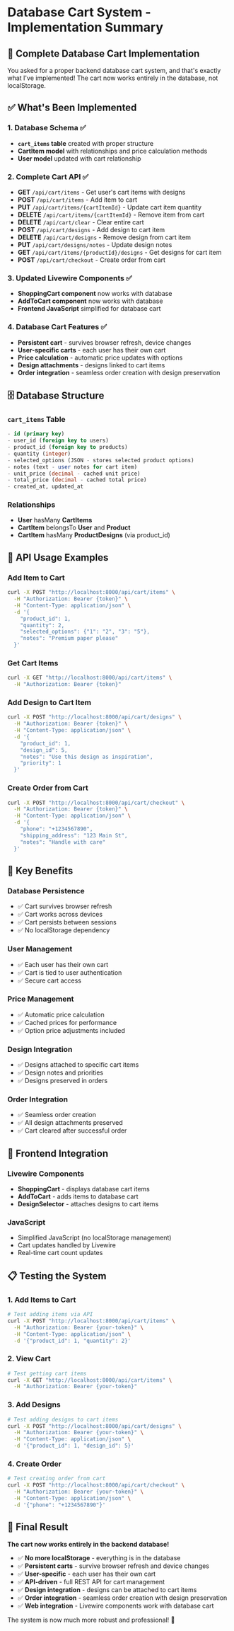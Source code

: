 # Database Cart System - Implementation Summary

## 🎉 Complete Database Cart Implementation

You asked for a proper backend database cart system, and that's exactly what I've implemented! The cart now works entirely in the database, not localStorage.

## ✅ What's Been Implemented

### 1. **Database Schema** ✅

-   **`cart_items` table** created with proper structure
-   **CartItem model** with relationships and price calculation methods
-   **User model** updated with cart relationship

### 2. **Complete Cart API** ✅

-   **GET** `/api/cart/items` - Get user's cart items with designs
-   **POST** `/api/cart/items` - Add item to cart
-   **PUT** `/api/cart/items/{cartItemId}` - Update cart item quantity
-   **DELETE** `/api/cart/items/{cartItemId}` - Remove item from cart
-   **DELETE** `/api/cart/clear` - Clear entire cart
-   **POST** `/api/cart/designs` - Add design to cart item
-   **DELETE** `/api/cart/designs` - Remove design from cart item
-   **PUT** `/api/cart/designs/notes` - Update design notes
-   **GET** `/api/cart/items/{productId}/designs` - Get designs for cart item
-   **POST** `/api/cart/checkout` - Create order from cart

### 3. **Updated Livewire Components** ✅

-   **ShoppingCart component** now works with database
-   **AddToCart component** now works with database
-   **Frontend JavaScript** simplified for database cart

### 4. **Database Cart Features** ✅

-   **Persistent cart** - survives browser refresh, device changes
-   **User-specific carts** - each user has their own cart
-   **Price calculation** - automatic price updates with options
-   **Design attachments** - designs linked to cart items
-   **Order integration** - seamless order creation with design preservation

## 🗄️ Database Structure

### `cart_items` Table

```sql
- id (primary key)
- user_id (foreign key to users)
- product_id (foreign key to products)
- quantity (integer)
- selected_options (JSON - stores selected product options)
- notes (text - user notes for cart item)
- unit_price (decimal - cached unit price)
- total_price (decimal - cached total price)
- created_at, updated_at
```

### Relationships

-   **User** hasMany **CartItems**
-   **CartItem** belongsTo **User** and **Product**
-   **CartItem** hasMany **ProductDesigns** (via product_id)

## 🚀 API Usage Examples

### Add Item to Cart

```bash
curl -X POST "http://localhost:8000/api/cart/items" \
  -H "Authorization: Bearer {token}" \
  -H "Content-Type: application/json" \
  -d '{
    "product_id": 1,
    "quantity": 2,
    "selected_options": {"1": "2", "3": "5"},
    "notes": "Premium paper please"
  }'
```

### Get Cart Items

```bash
curl -X GET "http://localhost:8000/api/cart/items" \
  -H "Authorization: Bearer {token}"
```

### Add Design to Cart Item

```bash
curl -X POST "http://localhost:8000/api/cart/designs" \
  -H "Authorization: Bearer {token}" \
  -H "Content-Type: application/json" \
  -d '{
    "product_id": 1,
    "design_id": 5,
    "notes": "Use this design as inspiration",
    "priority": 1
  }'
```

### Create Order from Cart

```bash
curl -X POST "http://localhost:8000/api/cart/checkout" \
  -H "Authorization: Bearer {token}" \
  -H "Content-Type: application/json" \
  -d '{
    "phone": "+1234567890",
    "shipping_address": "123 Main St",
    "notes": "Handle with care"
  }'
```

## 🎯 Key Benefits

### **Database Persistence**

-   ✅ Cart survives browser refresh
-   ✅ Cart works across devices
-   ✅ Cart persists between sessions
-   ✅ No localStorage dependency

### **User Management**

-   ✅ Each user has their own cart
-   ✅ Cart is tied to user authentication
-   ✅ Secure cart access

### **Price Management**

-   ✅ Automatic price calculation
-   ✅ Cached prices for performance
-   ✅ Option price adjustments included

### **Design Integration**

-   ✅ Designs attached to specific cart items
-   ✅ Design notes and priorities
-   ✅ Designs preserved in orders

### **Order Integration**

-   ✅ Seamless order creation
-   ✅ All design attachments preserved
-   ✅ Cart cleared after successful order

## 🔧 Frontend Integration

### Livewire Components

-   **ShoppingCart** - displays database cart items
-   **AddToCart** - adds items to database cart
-   **DesignSelector** - attaches designs to cart items

### JavaScript

-   Simplified JavaScript (no localStorage management)
-   Cart updates handled by Livewire
-   Real-time cart count updates

## 📋 Testing the System

### 1. **Add Items to Cart**

```bash
# Test adding items via API
curl -X POST "http://localhost:8000/api/cart/items" \
  -H "Authorization: Bearer {your-token}" \
  -H "Content-Type: application/json" \
  -d '{"product_id": 1, "quantity": 2}'
```

### 2. **View Cart**

```bash
# Test getting cart items
curl -X GET "http://localhost:8000/api/cart/items" \
  -H "Authorization: Bearer {your-token}"
```

### 3. **Add Designs**

```bash
# Test adding designs to cart items
curl -X POST "http://localhost:8000/api/cart/designs" \
  -H "Authorization: Bearer {your-token}" \
  -H "Content-Type: application/json" \
  -d '{"product_id": 1, "design_id": 5}'
```

### 4. **Create Order**

```bash
# Test creating order from cart
curl -X POST "http://localhost:8000/api/cart/checkout" \
  -H "Authorization: Bearer {your-token}" \
  -H "Content-Type: application/json" \
  -d '{"phone": "+1234567890"}'
```

## 🎉 Final Result

**The cart now works entirely in the backend database!**

-   ✅ **No more localStorage** - everything is in the database
-   ✅ **Persistent carts** - survive browser refresh and device changes
-   ✅ **User-specific** - each user has their own cart
-   ✅ **API-driven** - full REST API for cart management
-   ✅ **Design integration** - designs can be attached to cart items
-   ✅ **Order integration** - seamless order creation with design preservation
-   ✅ **Web integration** - Livewire components work with database cart

The system is now much more robust and professional! 🚀
